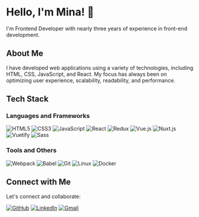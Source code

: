 # Hello, I'm Mina! 👋

I'm Frontend Developer with nearly three years of experience in front-end development.

## About Me

I have developed web applications using a variety of technologies, including HTML, CSS, JavaScript, and React. My focus has always been on optimizing user experience, scalability, readability, and performance.

## Tech Stack

### Languages and Frameworks

![HTML5](https://img.shields.io/badge/HTML5-grey?logo=html5)
![CSS3](https://img.shields.io/badge/CSS3-grey?logo=css3)
![JavaScript](https://img.shields.io/badge/JavaScript-grey?logo=javascript)
![React](https://img.shields.io/badge/React-grey?logo=react)
![Redux](https://img.shields.io/badge/Redux-grey?logo=redux)
![Vue.js](https://img.shields.io/badge/Vue.js-grey?logo=vuedotjs)
![Nuxt.js](https://img.shields.io/badge/Nuxt.js-grey?logo=nuxtdotjs)
![Vuetify](https://img.shields.io/badge/Vuetify-grey?logo=vuetify)
![Sass](https://img.shields.io/badge/Sass-grey?logo=sass)

### Tools and Others


![Webpack](https://img.shields.io/badge/Webpack-grey?logo=webpack)
![Babel](https://img.shields.io/badge/Babel-grey?logo=babel)
![Git](https://img.shields.io/badge/Git-grey?logo=git)
![Linux](https://img.shields.io/badge/Linux-grey?logo=linux)
![Docker](https://img.shields.io/badge/Docker-grey?logo=docker)



## Connect with Me

Let's connect and collaborate:

[![GitHub](https://img.shields.io/github/followers/minajalili?label=Follow&style=social)](https://github.com/your-username)
[![LinkedIn](https://img.shields.io/badge/LinkedIn-Connect-blue)](https://www.linkedin.com/in/mina-jalili)
[![Gmail](https://img.shields.io/badge/Gmail-Click%20to%20Email-red?logo=gmail)](mailto:minajalili1997@gmail.com)


